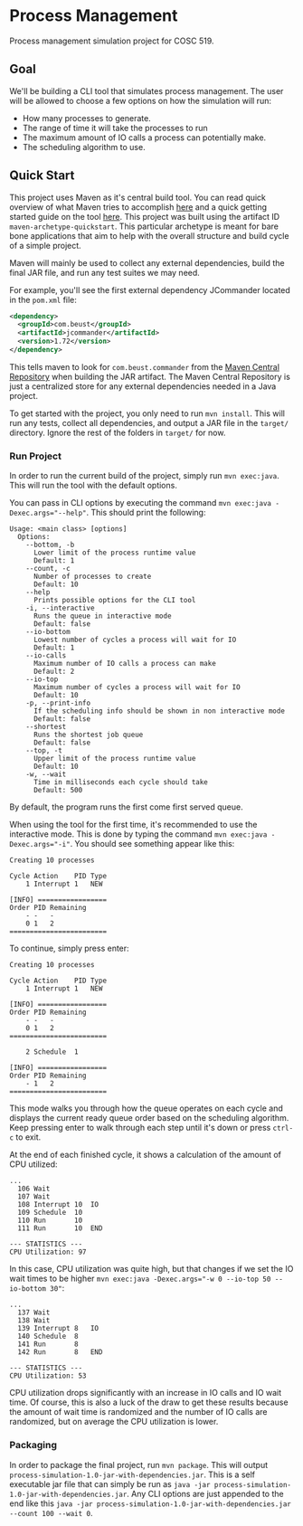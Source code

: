 # Process Management

Process management simulation project for COSC 519.

## Goal

We'll be building a CLI tool that simulates process management. The user will be allowed to choose a few options on how the simulation will run:

* How many processes to generate.
* The range of time it will take the processes to run
* The maximum amount of IO calls a process can potentially make.
* The scheduling algorithm to use.

## Quick Start

This project uses Maven as it's central build tool. You can read quick overview of what Maven tries to accomplish [here](https://maven.apache.org/background/philosophy-of-maven.html) and a quick getting started guide on the tool [here](https://maven.apache.org/guides/getting-started/index.html). This project was built using the artifact ID `maven-archetype-quickstart`. This particular archetype is meant for bare bone applications that aim to help with the overall structure and build cycle of a simple project.

Maven will mainly be used to collect any external dependencies, build the final JAR file, and run any test suites we may need.

For example, you'll see the first external dependency JCommander located in the `pom.xml` file:

```xml
<dependency>
  <groupId>com.beust</groupId>
  <artifactId>jcommander</artifactId>
  <version>1.72</version>
</dependency>
```

This tells maven to look for `com.beust.commander` from the [Maven Central Repository](https://search.maven.org/) when building the JAR artifact. The Maven Central Repository is just a centralized store for any external dependencies needed in a Java project.

To get started with the project, you only need to run `mvn install`. This will run any tests, collect all dependencies, and output a JAR file in the `target/` directory. Ignore the rest of the folders in `target/` for now.

### Run Project

In order to run the current build of the project, simply run `mvn exec:java`. This will run the tool with the default options.

You can pass in CLI options by executing the command `mvn exec:java -Dexec.args="--help"`. This should print the following:

```text
Usage: <main class> [options]
  Options:
    --bottom, -b
      Lower limit of the process runtime value
      Default: 1
    --count, -c
      Number of processes to create
      Default: 10
    --help
      Prints possible options for the CLI tool
    -i, --interactive
      Runs the queue in interactive mode
      Default: false
    --io-bottom
      Lowest number of cycles a process will wait for IO
      Default: 1
    --io-calls
      Maximum number of IO calls a process can make
      Default: 2
    --io-top
      Maximum number of cycles a process will wait for IO
      Default: 10
    -p, --print-info
      If the scheduling info should be shown in non interactive mode
      Default: false
    --shortest
      Runs the shortest job queue
      Default: false
    --top, -t
      Upper limit of the process runtime value
      Default: 10
    -w, --wait
      Time in milliseconds each cycle should take
      Default: 500

```

By default, the program runs the first come first served queue.

When using the tool for the first time, it's recommended to use the interactive mode. This is done by typing the command `mvn exec:java -Dexec.args="-i"`. You should see something appear like this:

```text
Creating 10 processes

Cycle Action    PID Type
    1 Interrupt 1   NEW  

[INFO] =================
Order PID Remaining
    - -   -
    0 1   2
========================
```

To continue, simply press enter:

```text
Creating 10 processes

Cycle Action    PID Type
    1 Interrupt 1   NEW  

[INFO] =================
Order PID Remaining
    - -   -
    0 1   2
========================

    2 Schedule  1        

[INFO] =================
Order PID Remaining
    - 1   2
========================

```

This mode walks you through how the queue operates on each cycle and displays the current ready queue order based on the scheduling algorithm. Keep pressing enter to walk through each step until it's down or press `ctrl-c` to exit.

At the end of each finished cycle, it shows a calculation of the amount of CPU utilized:

```text
...
  106 Wait               
  107 Wait               
  108 Interrupt 10  IO   
  109 Schedule  10       
  110 Run       10       
  111 Run       10  END  

--- STATISTICS ---
CPU Utilization: 97
```

In this case, CPU utilization was quite high, but that changes if we set the IO wait times to be higher `mvn exec:java -Dexec.args="-w 0 --io-top 50 --io-bottom 30"`:

```text
...
  137 Wait               
  138 Wait               
  139 Interrupt 8   IO   
  140 Schedule  8        
  141 Run       8        
  142 Run       8   END  

--- STATISTICS ---
CPU Utilization: 53
```

CPU utilization drops significantly with an increase in IO calls and IO wait time. Of course, this is also a luck of the draw to get these results because the amount of wait time is randomized and the number of IO calls are randomized, but on average the CPU utilization is lower.

### Packaging

In order to package the final project, run `mvn package`. This will output `process-simulation-1.0-jar-with-dependencies.jar`. This is a self executable jar file that can simply be run as `java -jar process-simulation-1.0-jar-with-dependencies.jar`. Any CLI options are just appended to the end like this `java -jar process-simulation-1.0-jar-with-dependencies.jar --count 100 --wait 0`.
